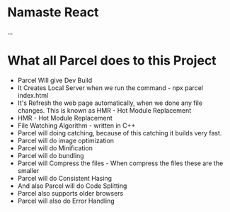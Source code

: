 # Namaste React

...

# What all Parcel does to this Project

- Parcel Will give Dev Build
- It Creates Local Server when we run the command - npx parcel index.html
- It's Refresh the web page automatically, when we done any file changes. This is known as HMR - Hot Module Replacement
- HMR - Hot Module Replacement
- File Watching Algorithm - written in C++
- Parcel will doing catching, because of this catching it builds very fast.
- Parcel will do image optimization
- Parcel will do Minification
- Parcel will do bundling
- Parcel will Compress the files - When compress the files these are the smaller
- Parcel will do Consistent Hasing
- And also Parcel will do Code Splitting
- Parcel also supports older browsers
- Parcel will also do Error Handling
